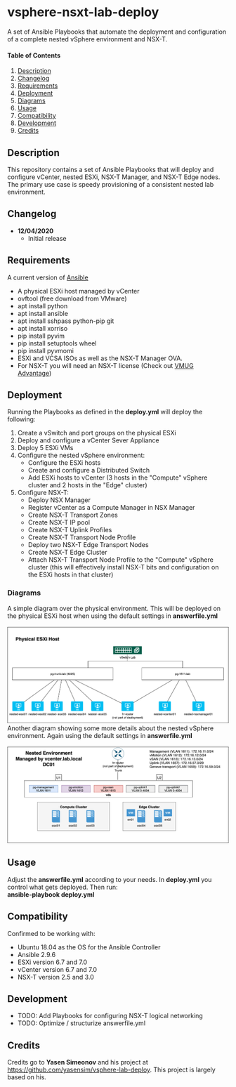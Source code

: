 # vsphere-nsxt-lab-deploy
A set of Ansible Playbooks that automate the deployment and configuration of a complete nested vSphere environment and NSX-T. <br/>

#### Table of Contents

1. [Description](#Description)
1. [Changelog](#Changelog)
1. [Requirements](#Requirements)
1. [Deployment](#Deployment)
1. [Diagrams](#Diagrams)
1. [Usage](#Usage)
1. [Compatibility](#Compatibility)
1. [Development](#Development)
1. [Credits](#Credits)

## Description

This repository contains a set of Ansible Playbooks that will deploy and configure vCenter, nested ESXi, NSX-T Manager, and NSX-T Edge nodes. The primary use case is speedy provisioning of a consistent nested lab environment.

## Changelog

* **12/04/2020**
  * Initial release

## Requirements

A current version of [Ansible](https://docs.ansible.com/ansible/latest/installation_guide/intro_installation.html)

* A physical ESXi host managed by vCenter
* ovftool (free download from VMware)
* apt install python
* apt install ansible
* apt install sshpass python-pip git
* apt install xorriso
* pip install pyvim
* pip install setuptools wheel
* pip install pyvmomi
* ESXi and VCSA ISOs as well as the NSX-T Manager OVA.
* For NSX-T you will need an NSX-T license (Check out [VMUG Advantage](https://www.vmug.com/membership/vmug-advantage-membership))

## Deployment

Running the Playbooks as defined in the **deploy.yml** will deploy the following:<br/>
1. Create a vSwitch and port groups on the physical ESXi
1. Deploy and configure a vCenter Sever Appliance
1. Deploy 5 ESXi VMs
1. Configure the nested vSphere environment:
   * Configure the ESXi hosts
   * Create and configure a Distributed Switch
   * Add ESXi hosts to vCenter (3 hosts in the "Compute" vSphere cluster and 2 hosts in the "Edge" cluster)
1. Configure NSX-T:
   * Deploy NSX Manager
   * Register vCenter as a Compute Manager in NSX Manager
   * Create NSX-T Transport Zones
   * Create NSX-T IP pool
   * Create NSX-T Uplink Profiles
   * Create NSX-T Transport Node Profile
   * Deploy two NSX-T Edge Transport Nodes
   * Create NSX-T Edge Cluster
   * Attach NSX-T Transport Node Profile to the "Compute" vSphere cluster (this will effectively install NSX-T bits and configuration on the ESXi hosts in that cluster)

### Diagrams

A simple diagram over the physical environment. This will be deployed on the physical ESXi host when using the default settings in **answerfile.yml**<br/>
<br/>
![Physical overview](/images/vsphere-nsxt-deploy-phys.png)<br/>
Another diagram showing some more details about the nested vSphere environment. Again using the default settings in **answerfile.yml**<br/>
<br/>
![Logical overview](/images/vsphere-nsxt-deploy-log.png)

## Usage

Adjust the **answerfile.yml** according to your needs. In **deploy.yml** you control what gets deployed. Then run:<br/>
**ansible-playbook deploy.yml**

## Compatibility

Confirmed to be working with:
* Ubuntu 18.04 as the OS for the Ansible Controller
* Ansible 2.9.6
* ESXi version 6.7 and 7.0
* vCenter version 6.7 and 7.0
* NSX-T version 2.5 and 3.0

## Development

* TODO: Add Playbooks for configuring NSX-T logical networking
* TODO: Optimize / structurize answerfile.yml

## Credits

Credits go to **Yasen Simeonov** and his project at https://github.com/yasensim/vsphere-lab-deploy. This project is largely based on his.
